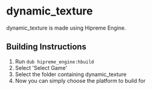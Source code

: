 # dynamic_texture
dynamic_texture is made using Hipreme Engine.
## Building Instructions 
1. Run `dub hipreme_engine:hbuild`
2. Select 'Select Game'
3. Select the folder containing dynamic_texture
4. Now you can simply choose the platform to build for